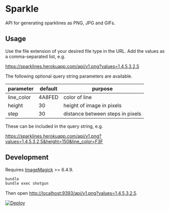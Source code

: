 # Sparkle

API for generating sparklines as PNG, JPG and GIFs.

## Usage

Use the file extension of your desired file type in the URL.
Add the values as a comma-separated list, e.g.

https://sparklines.herokuapp.com/api/v1.png?values=1,4,5,3,2,5

The following optional query string parameters are available.

parameter | default| purpose				            		   |  
----------|--------|-----------------------------------|
line_color| 4A8FED | color of line			        		   |
height    | 30     | height of image in pixels		     |
step	    | 30     | distance between steps in pixels  |

These can be included in the query string, e.g.

https://sparklines.herokuapp.com/api/v1.png?values=1,4,5,3,2,5&height=150&line_color=F3F




## Development

Requires [ImageMagick](http://www.imagemagick.org/) >= 6.4.9.

```bash
bundle
bundle exec shotgun
```

Then open [http://localhost:9393/api/v1.png?values=1,4,5,3,2,5](http://localhost:9393/api/v1.png?values=1,4,5,3,2,5).

[![Deploy](https://www.herokucdn.com/deploy/button.svg)](https://heroku.com/deploy)
